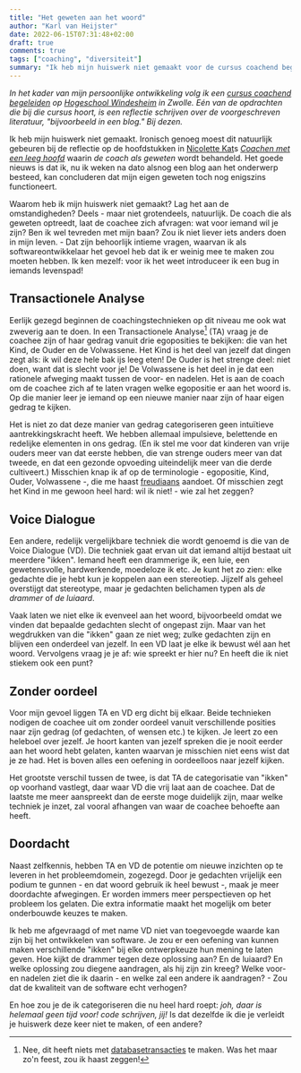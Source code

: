```yaml
---
title: "Het geweten aan het woord"
author: "Karl van Heijster"
date: 2022-06-15T07:31:48+02:00
draft: true
comments: true
tags: ["coaching", "diversiteit"]
summary: "Ik heb mijn huiswerk niet gemaakt voor de cursus coachend begeleiden. Ironisch genoeg moest dit natuurlijk gebeuren bij de reflectie op de hoofdstukken in Nicolette Kats *Coachen met een leeg hoofd* waarin *de coach als geweten* wordt behandeld. Het goede nieuws is dat ik, nu ik weken na dato alsnog een blog aan het onderwerp besteed, kan concluderen dat mijn eigen geweten toch nog enigszins functioneert."
---
```


*In het kader van mijn persoonlijke ontwikkeling volg ik een [cursus coachend begeleiden](https://www.windesheim.nl/opleidingen/deeltijd/cursus/basiscursus-coachen-en-coachend-begeleiden) op [Hogeschool Windesheim](https://www.windesheim.nl/) in Zwolle. Eén van de opdrachten die bij die cursus hoort, is een reflectie schrijven over de voorgeschreven literatuur, "bijvoorbeeld in een blog." Bij dezen.*


Ik heb mijn huiswerk niet gemaakt. Ironisch genoeg moest dit natuurlijk gebeuren bij de reflectie op de hoofdstukken in [Nicolette Kat](https://katconsult.nl/)s [*Coachen met een leeg hoofd*](https://www.vanduurenmedia.nl/EAN/9789089650023/Coachen_met_een_leeg_hoofd) waarin *de coach als geweten* wordt behandeld. Het goede nieuws is dat ik, nu ik weken na dato alsnog een blog aan het onderwerp besteed, kan concluderen dat mijn eigen geweten toch nog enigszins functioneert.


Waarom heb ik mijn huiswerk niet gemaakt? Lag het aan de omstandigheden? Deels - maar niet grotendeels, natuurlijk. De coach die als geweten optreedt, laat de coachee zich afvragen: wat voor iemand wil je zijn? Ben ik wel tevreden met mijn baan? Zou ik niet liever iets anders doen in mijn leven. - Dat zijn behoorlijk intieme vragen, waarvan ik als softwareontwikkelaar het gevoel heb dat ik er weinig mee te maken zou moeten hebben. Ik ken mezelf: voor ik het weet introduceer ik een bug in iemands levenspad!


## Transactionele Analyse


Eerlijk gezegd beginnen de coachingstechnieken op dit niveau me ook wat zweverig aan te doen. In een Transactionele Analyse[^1] (TA) vraag je de coachee zijn of haar gedrag vanuit drie egoposities te bekijken: die van het Kind, de Ouder en de Volwassene. Het Kind is het deel van jezelf dat dingen zegt als: ik wil deze hele bak ijs leeg eten! De Ouder is het strenge deel: niet doen, want dat is slecht voor je! De Volwassene is het deel in je dat een rationele afweging maakt tussen de voor- en nadelen. Het is aan de coach om de coachee zich af te laten vragen welke egopositie er aan het woord is. Op die manier leer je iemand op een nieuwe manier naar zijn of haar eigen gedrag te kijken.


Het is niet zo dat deze manier van gedrag categoriseren geen intuïtieve aantrekkingskracht heeft. We hebben allemaal impulsieve, belettende en redelijke elementen in ons gedrag. (En ik stel me voor dat kinderen van vrije ouders meer van dat eerste hebben, die van strenge ouders meer van dat tweede, en dat een gezonde opvoeding uiteindelijk meer van die derde cultiveert.) Misschien knap ik af op de terminologie - egopositie, Kind, Ouder, Volwassene -, die me haast [freudiaans](https://nl.wikipedia.org/wiki/Sigmund_Freud) aandoet. Of misschien zegt het Kind in me gewoon heel hard: wil ik niet! - wie zal het zeggen? 


## Voice Dialogue


Een andere, redelijk vergelijkbare techniek die wordt genoemd is die van de Voice Dialogue (VD). Die techniek gaat ervan uit dat iemand altijd bestaat uit meerdere "ikken". Iemand heeft een drammerige ik, een luie, een gewetensvolle, hardwerkende, moedeloze ik etc. Je kunt het zo zien: elke gedachte die je hebt kun je koppelen aan een stereotiep. Jijzelf als geheel overstijgt dat stereotype, maar je gedachten belichamen typen als *de drammer* of *de luiaard*.


Vaak laten we niet elke ik evenveel aan het woord, bijvoorbeeld omdat we vinden dat bepaalde gedachten slecht of ongepast zijn. Maar van het wegdrukken van die "ikken" gaan ze niet weg; zulke gedachten zijn en blijven een onderdeel van jezelf. In een VD laat je elke ik bewust wél aan het woord. Vervolgens vraag je je af: wie spreekt er hier nu? En heeft die ik niet stiekem ook een punt?


## Zonder oordeel


Voor mijn gevoel liggen TA en VD erg dicht bij elkaar. Beide technieken nodigen de coachee uit om zonder oordeel vanuit verschillende posities naar zijn gedrag (of gedachten, of wensen etc.) te kijken. Je leert zo een heleboel over jezelf. Je hoort kanten van jezelf spreken die je nooit eerder aan het woord hebt gelaten, kanten waarvan je misschien niet eens wist dat je ze had. Het is boven alles een oefening in oordeelloos naar jezelf kijken.


Het grootste verschil tussen de twee, is dat TA de categorisatie van "ikken" op voorhand vastlegt, daar waar VD die vrij laat aan de coachee. Dat de laatste me meer aanspreekt dan de eerste moge duidelijk zijn, maar welke techniek je inzet, zal vooral afhangen van waar de coachee behoefte aan heeft.


## Doordacht


Naast zelfkennis, hebben TA en VD de potentie om nieuwe inzichten op te leveren in het probleemdomein, zogezegd. Door je gedachten vrijelijk een podium te gunnen - en dat woord gebruik ik heel bewust -, maak je meer doordachte afwegingen. Er worden immers meer perspectieven op het probleem los gelaten. Die extra informatie maakt het mogelijk om beter onderbouwde keuzes te maken.


Ik heb me afgevraagd of met name VD niet van toegevoegde waarde kan zijn bij het ontwikkelen van software. Je zou er een oefening van kunnen maken verschillende "ikken" bij elke ontwerpkeuze hun mening te laten geven. Hoe kijkt de drammer tegen deze oplossing aan? En de luiaard? En welke oplossing zou diegene aandragen, als hij zijn zin kreeg? Welke voor- en nadelen ziet die ik daarin - en welke zal een andere ik aandragen? - Zou dat de kwaliteit van de software echt verhogen?


En hoe zou je de ik categoriseren die nu heel hard roept: *joh, daar is helemaal geen tijd voor! code schrijven, jij!* Is dat dezelfde ik die je verleidt je huiswerk deze keer niet te maken, of een andere?


[^1]: Nee, dit heeft niets met [databasetransacties](https://en.wikipedia.org/wiki/Database_transaction) te maken. Was het maar zo'n feest, zou ik haast zeggen!
